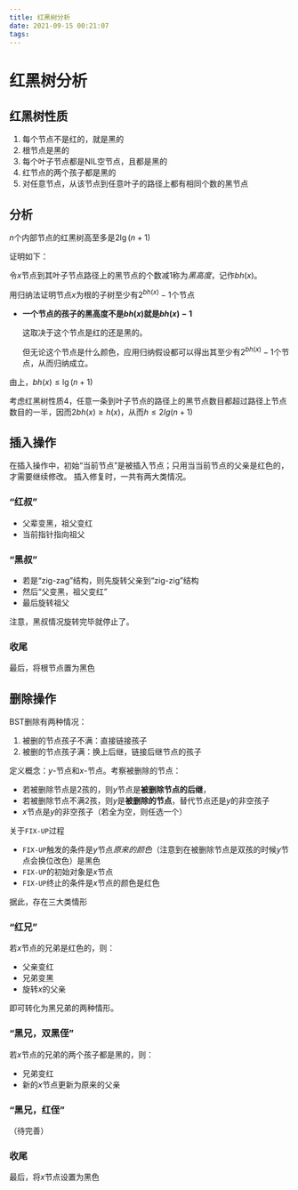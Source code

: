 ```yaml
---
title: 红黑树分析
date: 2021-09-15 00:21:07
tags:
---
```

# 红黑树分析
## 红黑树性质
1. 每个节点不是红的，就是黑的
2. 根节点是黑的
3. 每个叶子节点都是NIL空节点，且都是黑的
4. 红节点的两个孩子都是黑的
5. 对任意节点，从该节点到任意叶子的路径上都有相同个数的黑节点

## 分析
$n$个内部节点的红黑树高至多是$2\lg(n+1)$
  
证明如下：

令$x$节点到其叶子节点路径上的黑节点的个数减1称为*黑高度*，记作$bh(x)$。

用归纳法证明节点$x$为根的子树至少有$2^{bh(x)}-1$个节点

- **一个节点的孩子的黑高度不是$bh(x)$就是$bh(x)-1$**
  
  这取决于这个节点是红的还是黑的。

  但无论这个节点是什么颜色，应用归纳假设都可以得出其至少有$2^{bh(x)}-1$个节点，从而归纳成立。

由上，$bh(x) \le \lg(n+1)$


考虑红黑树性质4，任意一条到叶子节点的路径上的黑节点数目都超过路径上节点数目的一半，因而$2bh(x) \ge h(x)$，从而$h \le 2lg(n+1)$

## 插入操作

在插入操作中，初始“当前节点”是被插入节点；只用当当前节点的父亲是红色的，才需要继续修改。
插入修复时，一共有两大类情况。

### “红叔”
- 父辈变黑，祖父变红
- 当前指针指向祖父


### “黑叔”
- 若是“zig-zag”结构，则先旋转父亲到“zig-zig”结构
- 然后“父变黑，祖父变红”
- 最后旋转祖父

注意，黑叔情况旋转完毕就停止了。

### 收尾
最后，将根节点置为黑色

## 删除操作
BST删除有两种情况：
1. 被删的节点孩子不满：直接链接孩子
2. 被删的节点孩子满：换上后继，链接后继节点的孩子

定义概念：$y$-节点和$x$-节点。考察被删除的节点：
- 若被删除节点是2孩的，则$y$节点是**被删除节点的后继**，
- 若被删除节点不满2孩，则$y$是**被删除的节点**，替代节点还是$y$的非空孩子
- $x$节点是$y$的非空孩子（若全为空，则任选一个）


关于`FIX-UP`过程
- `FIX-UP`触发的条件是$y$节点*原来的颜色*（注意到在被删除节点是双孩的时候$y$节点会换位改色）是黑色
- `FIX-UP`的初始对象是$x$节点
- `FIX-UP`终止的条件是$x$节点的颜色是红色

据此，存在三大类情形

### “红兄”
若$x$节点的兄弟是红色的，则：
- 父亲变红
- 兄弟变黑
- 旋转$x$的父亲

即可转化为黑兄弟的两种情形。

### “黑兄，双黑侄”
若$x$节点的兄弟的两个孩子都是黑的，则：
- 兄弟变红
- 新的$x$节点更新为原来的父亲

### “黑兄，红侄”
（待完善）

### 收尾
最后，将$x$节点设置为黑色